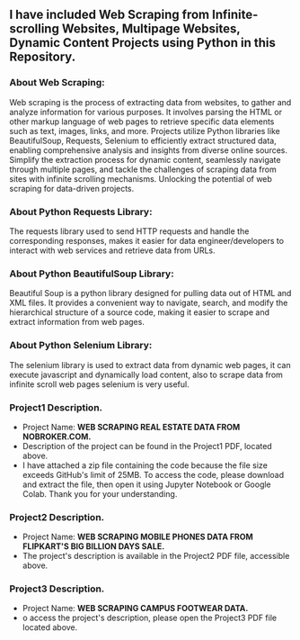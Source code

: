 ## I have included Web Scraping from Infinite-scrolling Websites, Multipage Websites, Dynamic Content Projects using Python in this Repository. 

### About Web Scraping:
Web scraping is the process of extracting data from websites, to gather and analyze information for various purposes. It involves parsing the HTML or other markup language of web pages to retrieve specific data elements such as text, images, links, and more. Projects utilize Python libraries like BeautifulSoup, Requests, Selenium to efficiently extract structured data, enabling comprehensive analysis and insights from diverse online sources. Simplify the extraction process for dynamic content, seamlessly navigate through multiple pages, and tackle the challenges of scraping data from sites with infinite scrolling mechanisms. Unlocking the potential of web scraping for data-driven projects. 

### About Python Requests Library:  
The requests library used to send HTTP requests and handle the corresponding responses, makes it easier for data engineer/developers to interact with web services and retrieve data from URLs. 

### About Python BeautifulSoup Library: 
Beautiful Soup is a python library designed for pulling data out of HTML and XML files. It provides a convenient way to navigate, search, and modify the hierarchical structure of a source code, making it easier to scrape and extract information from web pages. 

### About Python Selenium Library: 
The selenium library is used to extract data from dynamic web pages, it can execute javascript and dynamically load content, also to scrape data from infinite scroll web pages selenium is very useful.  

### Project1 Description. 
- Project Name: **WEB SCRAPING REAL ESTATE DATA FROM NOBROKER.COM.**
- Description of the project can be found in the Project1 PDF, located above.
- I have attached a zip file containing the code because the file size exceeds GitHub's limit of 25MB. To access the code, please download and extract the file, then open it using Jupyter Notebook or Google Colab. Thank you for your understanding.

### Project2 Description. 
- Project Name: **WEB SCRAPING MOBILE PHONES DATA FROM FLIPKART'S BIG BILLION DAYS SALE.** 
- The project's description is available in the Project2 PDF file, accessible above.

### Project3 Description. 
- Project Name: **WEB SCRAPING CAMPUS FOOTWEAR DATA.**
- o access the project's description, please open the Project3 PDF file located above. 
